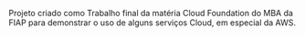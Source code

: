 Projeto criado como Trabalho final da matéria Cloud Foundation do MBA da FIAP para demonstrar o uso de alguns serviços Cloud, em especial da AWS.